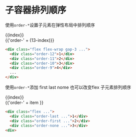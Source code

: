 # 子容器排列顺序

使用`order-*`设置子元素在弹性布局中排列顺序

<script setup>
  const arrayOrder = [
    'last',
    'first',
    'none',
  ]
</script>

<Example class="flex flex-wrap gap-3">
  <div v-for="index in 12 " :class="'order-' + (13-index) ">
    <div class="w-16 h-16 pt-5 bg-primary"> 
          <div class="text-canvas text-center">{{index}}</div>
    </div>
    <div class="text-center">{{'order-' + (13-index)}}</div>
  </div>
</Example>

```html
<div class="flex flex-wrap gap-3 ...">
  <div class="order-12">1</div>
  <div class="order-11">2</div>
  <div class="order-10">3</div>
  <div class="order-9">4</div>
  ...
</div>
```

使用`order-*`添加 first last nome 也可以改变flex 子元素排列顺序

<Example class="flex flex-wrap gap-3">
  <div v-for="(item, index) in arrayOrder" :class="'oreder-' + item">
    <div class="w-16 h-16 pt-5 bg-primary"> 
          <div class="text-canvas text-center">{{index}}</div>
    </div>
    <div class="text-center">{{'order-' + item }}</div>
  </div>
</Example>

```html
<div class="flex ...">
  <div class="order-last ...">1</div>
  <div class="order-first ...">2</div>
  <div class="order-none ...">3</div>
<div>
```

